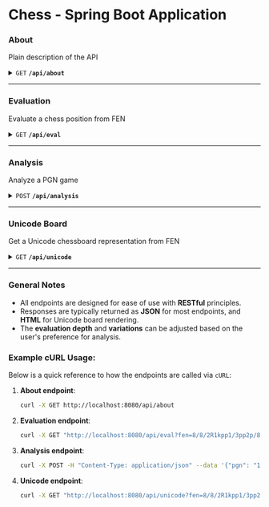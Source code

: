 # Chess - Spring Boot Application

### About

Plain description of the API

<details>
 <summary><code>GET</code> <code><b>/api/about</b></code></summary>

#### Response:

> | http code | content-type             | response                                                     |
> |-----------|--------------------------|--------------------------------------------------------------|
> | `200`     | `text/plain;charset=UTF-8`| `Chess API for position evaluation and game analysis`        |

#### Example cURL:

```bash
curl -X GET http://localhost:8080/api/about
```

</details>

---

### Evaluation

Evaluate a chess position from FEN

<details>
 <summary><code>GET</code> <code><b>/api/eval</b></code></summary>

#### Parameters:

> | name         | type     | data type | description                                  |
> | ------------ | -------- | --------- | -------------------------------------------- |
> | `fen`        | required | string    | FEN string representing the chess position   |
> | `depth`      | optional | int       | Depth of evaluation (15 to 30)               |
> | `variations` | optional | int       | Number of variations to evaluate (default 1) |

#### Response:

> | http code | content-type       | response                                                          |
> | --------- | ------------------ | ----------------------------------------------------------------- |
> | `200`     | `application/json` | JSON with evaluation data, best move, engine line, and variations |

#### Example cURL:

```bash
curl -X GET "http://localhost:8080/api/eval?fen=8/8/2R1kpp1/3pp2p/8/1P2PPP1/P3K1P1/8 b - - 0 35&depth=20"
```

#### Response:

```json
{
  "success": true,
  "status": null,
  "message": "Evaluation successful",
  "eval": "+8.36",
  "bestmove": "e6f5",
  "engineLine": "info depth 20 seldepth 40 multipv 1 score cp -836 nodes 4037228 nps 20810453 hashfull 59 tbhits 0 time 194 pv e6f5 c6d6 f5g5 ...",
  "engine": "Stockfish 17",
  "variations": [
    [
      "e6f5",
      "c6d6",
      "f5g5",
      "d6d5",
      "h5h4",
      "g3h4",
      "g5h4",
      "e2f2",
      "h4h5",
      "g2g3",
      "h5h6",
      "f2e2",
      "h6h5",
      "d5c5",
      "h5h6"
    ]
  ],
  "fen": "8/8/2R1kpp1/3pp2p/8/1P2PPP1/P3K1P1/8 b - - 0 35"
}
```

</details>

---

### Analysis

Analyze a PGN game

<details>
 <summary><code>POST</code> <code><b>/api/analysis</b></code></summary>

#### Parameters:

> | name    | type     | data type | description                                |
> | ------- | -------- | --------- | ------------------------------------------ |
> | `pgn`   | required | string    | PGN string of the game                     |
> | `depth` | optional | int       | Depth of analysis (15 to 30)               |
> | `time`  | optional | int       | Time per move evaluation (in milliseconds) |

#### Response:

> | http code | content-type       | response                                            |
> | --------- | ------------------ | --------------------------------------------------- |
> | `200`     | `application/json` | JSON with move-by-move analysis and accuracy report |

#### Example cURL:

```bash
curl -X POST -H "Content-Type: application/json" --data '{"pgn": "1.e3 a5 2.Qh5 Ra6 3.Qxa5 h5 4.Qxc7 Rah6 5.h4 f6 6.Qxd7+ Kf7 7.Qxb7 Qd3 8.Qxb8 Qh7 9.Qxc8 Kg6 10.Qe6"}' http://localhost:8080/api/analysis
```

#### Response:

```json
{
  "success": true,
  "status": null,
  "message": "Analysis successful",
  "depth": 15,
  "engine": "Stockfish 17",
  "pgn": "[App \"?\"]\n[White \"White\"]\n[Black \"Black\"]\n[Date \"?\"]\n[Result \"1/2-1/2\"]\n[AnalyzedBy \"Stockfish 17, depth 15, 0ns\"]\n1. e3 { [%eval +0.11] } a5 { [%eval +0.41] } ...",
  "whiteAnalysis": {
    "mistake": 1,
    "acpl": 688,
    "accuracy": 36,
    "blunder": 5
  },
  "blackAnalysis": {
    "mistake": 0,
    "acpl": 896,
    "accuracy": 33,
    "blunder": 8
  }
}
```

</details>

---

### Unicode Board

Get a Unicode chessboard representation from FEN

<details>
 <summary><code>GET</code> <code><b>/api/unicode</b></code></summary>

#### Parameters:

> | name  | type     | data type | description                                |
> | ----- | -------- | --------- | ------------------------------------------ |
> | `fen` | required | string    | FEN string representing the chess position |

#### Response:

> | http code | content-type | response                            |
> | --------- | ------------ | ----------------------------------- |
> | `200`     | `text/html`  | HTML string with Unicode chessboard |

#### Example cURL:

```bash
curl -X GET "http://localhost:8080/api/unicode?fen=8/8/2R1kpp1/3pp2p/8/1P2PPP1/P3K1P1/8 b - - 0 35"
```

#### Response:

```html

<pre>Board:

8 - - - - - - - -
7 - - - - - - - -
6 - - ♖ - ♚ ♟ ♟ -
5 - - - ♟ ♟ - - ♟
4 - - - - - - - -
3 - ♙ - - ♙ ♙ ♙ -
2 ♙ - - - ♔ - ♙ -
1 - - - - - - - -
a b c d e f g h</pre>
```

</details>

---

### **General Notes**

* All endpoints are designed for ease of use with **RESTful** principles.
* Responses are typically returned as **JSON** for most endpoints, and **HTML** for Unicode board rendering.
* The **evaluation depth** and **variations** can be adjusted based on the user's preference for analysis.

### **Example cURL Usage**:

Below is a quick reference to how the endpoints are called via `cURL`:

1. **About endpoint**:

   ```bash
   curl -X GET http://localhost:8080/api/about
   ```

2. **Evaluation endpoint**:

   ```bash
   curl -X GET "http://localhost:8080/api/eval?fen=8/8/2R1kpp1/3pp2p/8/1P2PPP1/P3K1P1/8 b - - 0 35&depth=20"
   ```

3. **Analysis endpoint**:

   ```bash
   curl -X POST -H "Content-Type: application/json" --data '{"pgn": "1.e3 a5 2.Qh5 Ra6 3.Qxa5 h5 4.Qxc7 Rah6 5.h4 f6 6.Qxd7+ Kf7 7.Qxb7 Qd3 8.Qxb8 Qh7 9.Qxc8 Kg6 10.Qe6"}' http://localhost:8080/api/analysis
   ```

4. **Unicode endpoint**:

   ```bash
   curl -X GET "http://localhost:8080/api/unicode?fen=8/8/2R1kpp1/3pp2p/8/1P2PPP1/P3K1P1/8 b - - 0 35"
   ```
